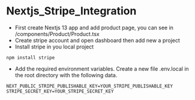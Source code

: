 # Nextjs_Stripe_Integration
- First create Nextjs 13 app and add product page, you can see in /components/Product/Product.tsx
- Create stripe account and open dashboard then add new a project 
- Install stripe in you local project
 ```
 npm install stripe
 ```
 - Add the required environment variables. Create a new file .env.local in the root directory with the following data.
 ```
 NEXT_PUBLIC_STRIPE_PUBLISHABLE_KEY=YOUR_STRIPE_PUBLISHABLE_KEY
STRIPE_SECRET_KEY=YOUR_STRIPE_SECRET_KEY
 ```
